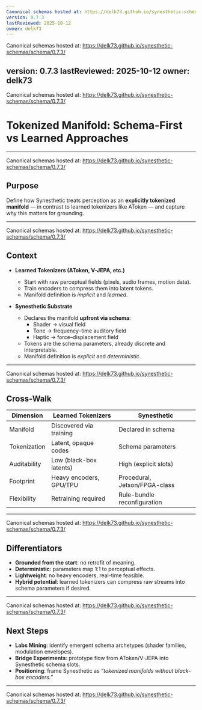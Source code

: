 ```yaml
---
Canonical schemas hosted at: https://delk73.github.io/synesthetic-schemas/schema/0.7.3/
version: 0.7.3
lastReviewed: 2025-10-12
owner: delk73
---
```

Canonical schemas hosted at: https://delk73.github.io/synesthetic-schemas/schema/0.7.3/

version: 0.7.3
lastReviewed: 2025-10-12
owner: delk73
---
Canonical schemas hosted at: https://delk73.github.io/synesthetic-schemas/schema/0.7.3/

# Tokenized Manifold: Schema-First vs Learned Approaches

---
Canonical schemas hosted at: https://delk73.github.io/synesthetic-schemas/schema/0.7.3/

## Purpose  
Define how Synesthetic treats perception as an **explicitly tokenized manifold** — in contrast to learned tokenizers like AToken — and capture why this matters for grounding.

---
Canonical schemas hosted at: https://delk73.github.io/synesthetic-schemas/schema/0.7.3/

## Context  

- **Learned Tokenizers (AToken, V-JEPA, etc.)**  
  - Start with raw perceptual fields (pixels, audio frames, motion data).  
  - Train encoders to compress them into latent tokens.  
  - Manifold definition is *implicit* and *learned*.  

- **Synesthetic Substrate**  
  - Declares the manifold **upfront via schema**:  
    - Shader → visual field  
    - Tone → frequency–time auditory field  
    - Haptic → force–displacement field  
  - Tokens are the schema parameters, already discrete and interpretable.  
  - Manifold definition is *explicit* and *deterministic*.  

---
Canonical schemas hosted at: https://delk73.github.io/synesthetic-schemas/schema/0.7.3/

## Cross-Walk  

| Dimension        | Learned Tokenizers | Synesthetic |
|------------------|--------------------|-------------|
| Manifold         | Discovered via training | Declared in schema |
| Tokenization     | Latent, opaque codes | Schema parameters |
| Auditability     | Low (black-box latents) | High (explicit slots) |
| Footprint        | Heavy encoders, GPU/TPU | Procedural, Jetson/FPGA-class |
| Flexibility      | Retraining required | Rule-bundle reconfiguration |

---
Canonical schemas hosted at: https://delk73.github.io/synesthetic-schemas/schema/0.7.3/

## Differentiators  

- **Grounded from the start**: no retrofit of meaning.  
- **Deterministic**: parameters map 1:1 to perceptual effects.  
- **Lightweight**: no heavy encoders, real-time feasible.  
- **Hybrid potential**: learned tokenizers can compress raw streams into schema parameters if desired.  

---
Canonical schemas hosted at: https://delk73.github.io/synesthetic-schemas/schema/0.7.3/

## Next Steps  

- **Labs Mining**: identify emergent schema archetypes (shader families, modulation envelopes).  
- **Bridge Experiments**: prototype flow from AToken/V-JEPA into Synesthetic schema slots.  
- **Positioning**: frame Synesthetic as *“tokenized manifolds without black-box encoders.”*  

---
Canonical schemas hosted at: https://delk73.github.io/synesthetic-schemas/schema/0.7.3/
